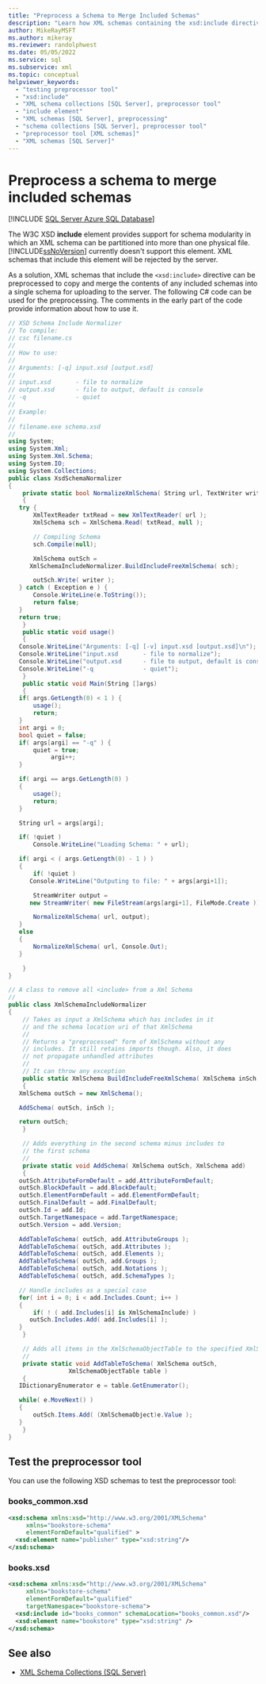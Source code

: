 ```yaml
---
title: "Preprocess a Schema to Merge Included Schemas"
description: "Learn how XML schemas containing the xsd:include directive can be preprocessed to copy and merge the contents of any included schemas into a single schema."
author: MikeRayMSFT
ms.author: mikeray
ms.reviewer: randolphwest
ms.date: 05/05/2022
ms.service: sql
ms.subservice: xml
ms.topic: conceptual
helpviewer_keywords:
  - "testing preprocessor tool"
  - "xsd:include"
  - "XML schema collections [SQL Server], preprocessor tool"
  - "include element"
  - "XML schemas [SQL Server], preprocessing"
  - "schema collections [SQL Server], preprocessor tool"
  - "preprocessor tool [XML schemas]"
  - "XML schemas [SQL Server]"
---
```

# Preprocess a schema to merge included schemas

[!INCLUDE [SQL Server Azure SQL Database](../../includes/applies-to-version/sql-asdb-asdbmi.md)]

The W3C XSD **include** element provides support for schema modularity in which an XML schema can be partitioned into more than one physical file. [!INCLUDE[ssNoVersion](../../includes/ssnoversion-md.md)] currently doesn't support this element. XML schemas that include this element will be rejected by the server.

As a solution, XML schemas that include the `<xsd:include>` directive can be preprocessed to copy and merge the contents of any included schemas into a single schema for uploading to the server. The following C# code can be used for the preprocessing. The comments in the early part of the code provide information about how to use it.

```csharp
// XSD Schema Include Normalizer
// To compile:
// csc filename.cs
//
// How to use:
//
// Arguments: [-q] input.xsd [output.xsd]
//
// input.xsd       - file to normalize
// output.xsd      - file to output, default is console
// -q              - quiet
//
// Example:
//
// filename.exe schema.xsd
//
using System;
using System.Xml;
using System.Xml.Schema;
using System.IO;
using System.Collections;
public class XsdSchemaNormalizer
{
    private static bool NormalizeXmlSchema( String url, TextWriter writer )
    {
   try {
       XmlTextReader txtRead = new XmlTextReader( url );
       XmlSchema sch = XmlSchema.Read( txtRead, null );

       // Compiling Schema
       sch.Compile(null);

       XmlSchema outSch =
      XmlSchemaIncludeNormalizer.BuildIncludeFreeXmlSchema( sch);

       outSch.Write( writer );
   } catch ( Exception e ) {
       Console.WriteLine(e.ToString());
       return false;
   }
   return true;
    }
    public static void usage()
    {
   Console.WriteLine("Arguments: [-q] [-v] input.xsd [output.xsd]\n");
   Console.WriteLine("input.xsd       - file to normalize");
   Console.WriteLine("output.xsd      - file to output, default is console");
   Console.WriteLine("-q              - quiet");
    }
    public static void Main(String []args)
    {
   if( args.GetLength(0) < 1 ) {
       usage();
       return;
   }
   int argi = 0;
   bool quiet = false;
   if( args[argi] == "-q" ) {
       quiet = true;
            argi++;
   }

   if( argi == args.GetLength(0) )
   {
       usage();
       return;
   }

   String url = args[argi];

   if( !quiet )
       Console.WriteLine("Loading Schema: " + url);

   if( argi < ( args.GetLength(0) - 1 ) )
   {
       if( !quiet )
      Console.WriteLine("Outputing to file: " + args[argi+1]);

       StreamWriter output =
      new StreamWriter( new FileStream(args[argi+1], FileMode.Create ));

       NormalizeXmlSchema( url, output);
   }
   else
   {
       NormalizeXmlSchema( url, Console.Out);
   }

    }
}

// A class to remove all <include> from a Xml Schema
//
public class XmlSchemaIncludeNormalizer
{
    // Takes as input a XmlSchema which has includes in it
    // and the schema location uri of that XmlSchema
    //
    // Returns a "preprocessed" form of XmlSchema without any
    // includes. It still retains imports though. Also, it does
    // not propagate unhandled attributes
    //
    // It can throw any exception
    public static XmlSchema BuildIncludeFreeXmlSchema( XmlSchema inSch )
    {
   XmlSchema outSch = new XmlSchema();

   AddSchema( outSch, inSch );

   return outSch;
    }

    // Adds everything in the second schema minus includes to
    // the first schema
    //
    private static void AddSchema( XmlSchema outSch, XmlSchema add)
    {
   outSch.AttributeFormDefault = add.AttributeFormDefault;
   outSch.BlockDefault = add.BlockDefault;
   outSch.ElementFormDefault = add.ElementFormDefault;
   outSch.FinalDefault = add.FinalDefault;
   outSch.Id = add.Id;
   outSch.TargetNamespace = add.TargetNamespace;
   outSch.Version = add.Version;

   AddTableToSchema( outSch, add.AttributeGroups );
   AddTableToSchema( outSch, add.Attributes );
   AddTableToSchema( outSch, add.Elements );
   AddTableToSchema( outSch, add.Groups );
   AddTableToSchema( outSch, add.Notations );
   AddTableToSchema( outSch, add.SchemaTypes );

   // Handle includes as a special case
   for( int i = 0; i < add.Includes.Count; i++ )
   {
       if( ! ( add.Includes[i] is XmlSchemaInclude) )
      outSch.Includes.Add( add.Includes[i] );
   }
    }

    // Adds all items in the XmlSchemaObjectTable to the specified XmlSchema
    //
    private static void AddTableToSchema( XmlSchema outSch,
                 XmlSchemaObjectTable table )
    {
   IDictionaryEnumerator e = table.GetEnumerator();

   while( e.MoveNext() )
   {
       outSch.Items.Add( (XmlSchemaObject)e.Value );
   }
    }
}
```

## Test the preprocessor tool

You can use the following XSD schemas to test the preprocessor tool:

### books_common.xsd

```xml
<xsd:schema xmlns:xsd="http://www.w3.org/2001/XMLSchema"
     xmlns="bookstore-schema"
     elementFormDefault="qualified" >
  <xsd:element name="publisher" type="xsd:string"/>
</xsd:schema>
```

### books.xsd

```xml
<xsd:schema xmlns:xsd="http://www.w3.org/2001/XMLSchema"
     xmlns="bookstore-schema"
     elementFormDefault="qualified"
     targetNamespace="bookstore-schema">
  <xsd:include id="books_common" schemaLocation="books_common.xsd"/>
  <xsd:element name="bookstore" type="xsd:string" />
</xsd:schema>
```

## See also

- [XML Schema Collections &#40;SQL Server&#41;](../../relational-databases/xml/xml-schema-collections-sql-server.md)
